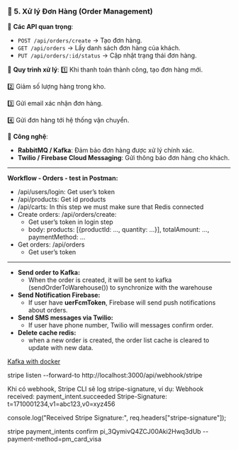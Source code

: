 ### **🔹 5. Xử lý Đơn Hàng (Order Management)**

📌 **Các API quan trọng**:

- `POST /api/orders/create` → Tạo đơn hàng.
- `GET /api/orders` → Lấy danh sách đơn hàng của khách.
- `PUT /api/orders/:id/status` → Cập nhật trạng thái đơn hàng.

📌 **Quy trình xử lý**:
1️⃣ Khi thanh toán thành công, tạo đơn hàng mới.

2️⃣ Giảm số lượng hàng trong kho.

3️⃣ Gửi email xác nhận đơn hàng.

4️⃣ Gửi đơn hàng tới hệ thống vận chuyển.

📌 **Công nghệ**:

- **RabbitMQ / Kafka**: Đảm bảo đơn hàng được xử lý chính xác.
- **Twilio / Firebase Cloud Messaging**: Gửi thông báo đơn hàng cho khách.

---

**Workflow - Orders - test in Postman:**

- /api/users/login: Get user’s token
- /api/products: Get id products
- /api/carts: In this step we must make sure that Redis connected
- Create orders: /api/orders/create:
    - Get user’s token in login step
    - body: products: [{productId: …, quantity: …}], totalAmount: …, paymentMethod: …
- Get orders: /api/orders
    - Get user’s token

---

- **Send order to Kafka:**
    - When the order is created, it will be sent to kafka (sendOrderToWarehouse()) to synchronize with the warehouse
- **Send Notification Firebase:**
    - If user have **uerFcmToken**, Firebase will send  push notifications about orders.
- **Send SMS messages via Twilio:**
    - If user have phone number, Twilio will messages confirm order.
- **Delete cache redis:**
    - when a new order is created, the order list cache is cleared to update with new data.

[Kafka with docker](https://www.notion.so/Kafka-with-docker-1aae121cf50c8007938ec7c140577e6f?pvs=21)



stripe listen --forward-to http://localhost:3000/api/webhook/stripe 

Khi có webhook, Stripe CLI sẽ log stripe-signature, ví dụ:
Webhook received: payment_intent.succeeded
Stripe-Signature: t=1710001234,v1=abc123,v0=xyz456

console.log("Received Stripe Signature:", req.headers["stripe-signature"]);

stripe payment_intents confirm pi_3QymivQ4ZCJ00Aki2Hwq3dUb --payment-method=pm_card_visa